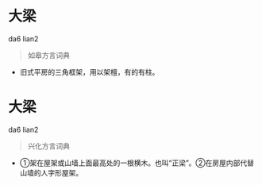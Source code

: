 # 大梁
da6 lian2
> 如皋方言词典
- 旧式平房的三角框架，用以架檀，有的有柱。

# 大梁
da6 lian2
> 兴化方言词典
- ①架在屋架或山墙上面最高处的一根横木。也叫“正梁”。②在房屋内部代替山墙的人字形屋架。
